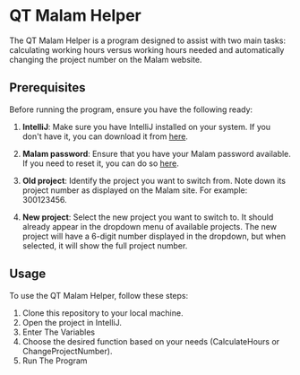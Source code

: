 # QT Malam Helper

The QT Malam Helper is a program designed to assist with two main tasks: calculating working hours versus working hours needed and automatically changing the project number on the Malam website.

## Prerequisites

Before running the program, ensure you have the following ready:

1. **IntelliJ**: Make sure you have IntelliJ installed on your system. If you don't have it, you can download it from [here](https://www.jetbrains.com/idea/download/download-thanks.html?platform=windows&code=IIC).

2. **Malam password**: Ensure that you have your Malam password available. If you need to reset it, you can do so [here](https://payroll.malam.com/Salprd5Root/faces/login.jspx?_adf.ctrl-state=rmbdev9rn_33&_afrRedirect=17105649198128190).

3. **Old project**: Identify the project you want to switch from. Note down its project number as displayed on the Malam site. For example: 300123456.

4. **New project**: Select the new project you want to switch to. It should already appear in the dropdown menu of available projects. The new project will have a 6-digit number displayed in the dropdown, but when selected, it will show the full project number.

## Usage

To use the QT Malam Helper, follow these steps:

1. Clone this repository to your local machine.
2. Open the project in IntelliJ.
3. Enter The Variables
4. Choose the desired function based on your needs (CalculateHours or ChangeProjectNumber).
5. Run The Program 
